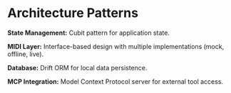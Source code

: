 # Architecture Patterns

**State Management:** Cubit pattern for application state.

**MIDI Layer:** Interface-based design with multiple implementations (mock, offline, live).

**Database:** Drift ORM for local data persistence.

**MCP Integration:** Model Context Protocol server for external tool access.
